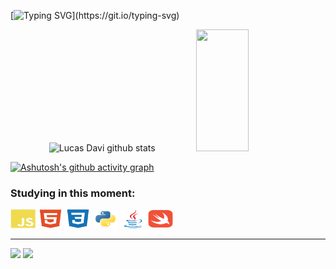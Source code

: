 [![Typing SVG](https://readme-typing-svg.herokuapp.com/?color=9E4C98&size=35&center=true&vCenter=true&width=1000&lines=hello,+my+name+is+Lucas+Davi;I'm+17+years+old;I+from+Brasil,+CE;I+study+Front-end+development;Welcome!)](https://git.io/typing-svg)

<div align="center">  
  <img width="49%" height="195px" src="https://github-readme-stats.vercel.app/api?username=davilucasx&show_icons=true&count_private=true&hide_border=true&title_color=9E4C98&icon_color=9E4C98&text_color=c9d1d9&bg_color=0d1117" alt="Lucas Davi github stats" /> 
  <img width="41%" height="195px" src="https://github-readme-stats.vercel.app/api/top-langs/?username=davilucasx&layout=compact&hide_border=true&title_color=9E4C98&text_color=9E4C98&bg_color=0d1117" />
</div>

[![Ashutosh's github activity graph](https://github-readme-activity-graph.cyclic.app/graph?username=davilucasx&bg_color=090207&color=9e4c98&line=9e4c98&point=403d3d&area=true&hide_border=true)](https://github.com/ashutosh00710/github-readme-activity-graph)


### Studying in this moment:
<div astyle="display: inline_block">
<img alt="lucas-Js" height="30" width="40" src="https://raw.githubusercontent.com/devicons/devicon/master/icons/javascript/javascript-plain.svg">
<img alt="lucas-html" height="30" width="40" src="https://raw.githubusercontent.com/devicons/devicon/master/icons/html5/html5-plain.svg">
<img alt="lucas-html" height="30" width="40" src="https://raw.githubusercontent.com/devicons/devicon/master/icons/css3/css3-plain.svg">
<img alt="lucas-Python" height="30" width="40" src="https://raw.githubusercontent.com/devicons/devicon/master/icons/python/python-original.svg">
<img alt="lucas-Java" height="30" width="40" src="https://raw.githubusercontent.com/devicons/devicon/master/icons/java/java-original.svg">
  <img alt="lucas-Swift" height="30" width="40" src="https://raw.githubusercontent.com/devicons/devicon/master/icons/swift/swift-original.svg">

</div>
  <hr>
<a href="https://instagram.com/lucas.sxzz" target="_blank"><img src="https://img.shields.io/badge/-Instagram-%23E4405F?style=for-the-badge&logo=instagram&logoColor=white" target="_blank"></a>
<a href = "mailto:lucasdavi.barros22@gmail.com"><img src="https://img.shields.io/badge/-Gmail-%23333?style=for-the-badge&logo=gmail&logoColor=white" target="_blank"></a>
